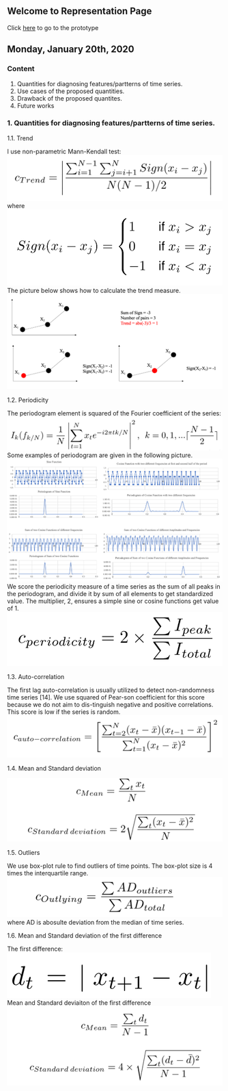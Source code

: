 ## Welcome to Representation Page
Click [here](https://idatavisualizationlab.github.io/B/congnostics/layout.html) to go to the prototype

## Monday, January 20th, 2020

### Content
1. Quantities for diagnosing features/partterns of time series.
2. Use cases of the proposed quantities.
3. Drawback of the proposed quantites.
4. Future works

### 1. Quantities for diagnosing features/partterns of time series.
1.1. Trend

I use non-parametric Mann-Kendall test:
![trend_formula](Jan_19/trend_formula.png)
where
![sign_formula](Jan_19/Sign_formula.png)
The picture below shows how to calculate the trend measure.
![trend_explain](Jan_19/trend_explain.png)

1.2. Periodicity

The periodogram element is squared of the Fourier coefficient of the series:
![periodogram](Jan_19/DFT_formula.png)
Some examples of periodogram are given in the following picture.
![periodogram_examples](Jan_19/periodogram_example.png)
We score the periodicity measure of a time series as the sum of all peaks in the periodogram, and divide it by sum of all elements to get standardized value. The multiplier, 2, ensures a simple sine or cosine functions get value of 1.
![periodicity](Jan_19/periodicity.png)

1.3. Auto-correlation

The first lag auto-correlation is usually utilized to detect non-randomness time series [14]. We use squared of Pear-son coefficient for this score because we do not aim to dis-tinguish negative and positive correlations. This score is low if the series is random.
![auto-correlation](Jan_19/auto_correlation.png)

1.4. Mean and Standard deviation

![auto-correlation](Jan_19/mean_sd.png)

1.5. Outliers

We use box-plot rule to find outliers of time points. The box-plot size is 4 times the interquartile range.
![outlying](Jan_19/Outlying.png)
where AD is abosulte deviation from the median of time series.

1.6. Mean and Standard deviation of the first difference

The first difference:
![first_diff](Jan_19/firstDiff.png)
Mean and Standard deviaiton of the first difference
![first_diff](Jan_19/Net_mean_sd.png)


